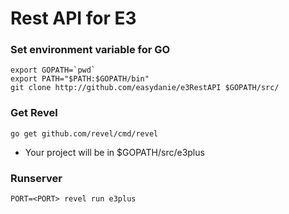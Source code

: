 # Rest API for E3

### Set environment variable for GO
    export GOPATH=`pwd`
    export PATH="$PATH:$GOPATH/bin"
    git clone http://github.com/easydanie/e3RestAPI $GOPATH/src/

### Get Revel
    go get github.com/revel/cmd/revel
  - Your project will be in $GOPATH/src/e3plus

### Runserver
    PORT=<PORT> revel run e3plus
